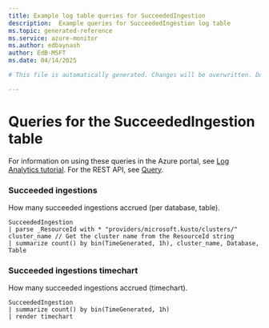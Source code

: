 ```yaml
---
title: Example log table queries for SucceededIngestion
description:  Example queries for SucceededIngestion log table
ms.topic: generated-reference
ms.service: azure-monitor
ms.author: edbaynash
author: EdB-MSFT
ms.date: 04/14/2025

# This file is automatically generated. Changes will be overwritten. Do not change this file directly. 

---
```


# Queries for the SucceededIngestion table

For information on using these queries in the Azure portal, see [Log Analytics tutorial](/azure/azure-monitor/logs/log-analytics-tutorial). For the REST API, see [Query](/azure/azure-monitor/logs/api/overview).


### Succeeded ingestions  


How many succeeded ingestions accrued (per database, table).  

```query
SucceededIngestion
| parse _ResourceId with * "providers/microsoft.kusto/clusters/" cluster_name // Get the cluster name from the ResourceId string
| summarize count() by bin(TimeGenerated, 1h), cluster_name, Database, Table
```



### Succeeded ingestions timechart  


How many succeeded ingestions accrued (timechart).  

```query
SucceededIngestion 
| summarize count() by bin(TimeGenerated, 1h) 
| render timechart 
```

